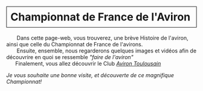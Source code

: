 <html>
 <head>
    <meta charset="utf-8"/>
    <link href="style.css" rel="stylesheet" type="text/css"/>
 </head>
 <body>
  <h1 id="h1" style="border: 1px solid black; padding: 10px;"><b>Championnat de France de l'Aviron</b></h1>
  <p id="p1">&nbsp;&nbsp;&nbsp;&nbsp;&nbsp;&nbsp; Dans cette page-web, vous trouverez, une brève Histoire de l'aviron, ainsi que celle du Championnat de France de l'avirons. 
  <br>&nbsp;&nbsp;&nbsp;&nbsp;&nbsp;&nbsp; Ensuite, ensemble, nous regarderons quelques images et vidéos afin de découvrire en quoi se ressemble <i>"faire de l'aviron"</i>
  <br>&nbsp;&nbsp;&nbsp;&nbsp;&nbsp;&nbsp;Finalement, vous allez découvrir le Club <i><a href="https://aviron-toulousain.assoconnect.com/page/1093325-presentation">Aviron Toulousain</a></i></P>
  <p id="p2" style="align:right;"> <i> Je vous souhaite une bonne visite, et découverte de ce magnifique Championnat!</i></p>